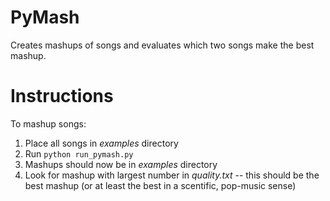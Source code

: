 # PyMash
Creates mashups of songs and evaluates which two songs make the best mashup.

# Instructions
To mashup songs:
1) Place all songs in *examples* directory
2) Run `python run_pymash.py`
3) Mashups should now be in *examples* directory
4) Look for mashup with largest number in *quality.txt* -- this should be the best mashup (or at least the best in a scentific, pop-music sense)
